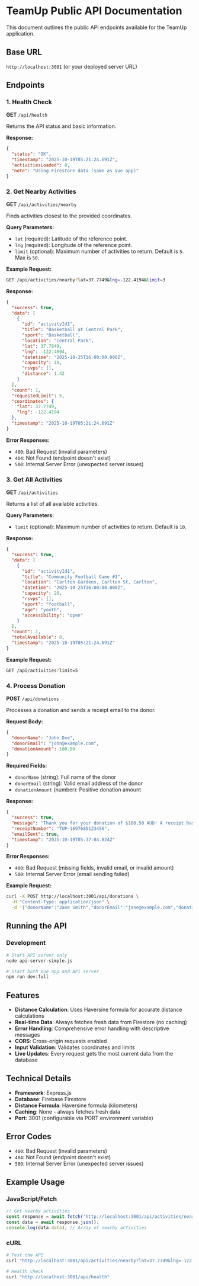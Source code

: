 # TeamUp Public API Documentation

This document outlines the public API endpoints available for the TeamUp application.

## Base URL
`http://localhost:3001` (or your deployed server URL)

## Endpoints

### 1. Health Check
**GET** `/api/health`

Returns the API status and basic information.

**Response:**
```json
{
  "status": "OK",
  "timestamp": "2025-10-19T05:21:24.691Z",
  "activitiesLoaded": 8,
  "note": "Using Firestore data (same as Vue app)"
}
```

### 2. Get Nearby Activities
**GET** `/api/activities/nearby`

Finds activities closest to the provided coordinates.

**Query Parameters:**
- `lat` (required): Latitude of the reference point.
- `lng` (required): Longitude of the reference point.
- `limit` (optional): Maximum number of activities to return. Default is `5`. Max is `50`.

**Example Request:**
```bash
GET /api/activities/nearby?lat=37.7749&lng=-122.4194&limit=3
```

**Response:**
```json
{
  "success": true,
  "data": [
    {
      "id": "activityId1",
      "title": "Basketball at Central Park",
      "sport": "Basketball",
      "location": "Central Park",
      "lat": 37.7849,
      "lng": -122.4094,
      "datetime": "2025-10-25T16:00:00.000Z",
      "capacity": 10,
      "rsvps": [],
      "distance": 1.42
    }
  ],
  "count": 1,
  "requestedLimit": 5,
  "coordinates": {
    "lat": 37.7749,
    "lng": -122.4194
  },
  "timestamp": "2025-10-19T05:21:24.691Z"
}
```

**Error Responses:**
- `400`: Bad Request (invalid parameters)
- `404`: Not Found (endpoint doesn't exist)
- `500`: Internal Server Error (unexpected server issues)

### 3. Get All Activities
**GET** `/api/activities`

Returns a list of all available activities.

**Query Parameters:**
- `limit` (optional): Maximum number of activities to return. Default is `10`.

**Response:**
```json
{
  "success": true,
  "data": [
    {
      "id": "activityId1",
      "title": "Community Football Game #1",
      "location": "Carlton Gardens, Carlton St, Carlton",
      "datetime": "2025-10-25T16:00:00.000Z",
      "capacity": 20,
      "rsvps": [],
      "sport": "football",
      "age": "youth",
      "accessibility": "open"
    }
  ],
  "count": 1,
  "totalAvailable": 8,
  "timestamp": "2025-10-19T05:21:24.691Z"
}
```

**Example Request:**
```bash
GET /api/activities?limit=5
```

### 4. Process Donation
**POST** `/api/donations`

Processes a donation and sends a receipt email to the donor.

**Request Body:**
```json
{
  "donorName": "John Doe",
  "donorEmail": "john@example.com",
  "donationAmount": 100.50
}
```

**Required Fields:**
- `donorName` (string): Full name of the donor
- `donorEmail` (string): Valid email address of the donor
- `donationAmount` (number): Positive donation amount

**Response:**
```json
{
  "success": true,
  "message": "Thank you for your donation of $100.50 AUD! A receipt has been sent to john@example.com",
  "receiptNumber": "TUP-1697685123456",
  "emailSent": true,
  "timestamp": "2025-10-19T05:37:04.824Z"
}
```

**Error Responses:**
- `400`: Bad Request (missing fields, invalid email, or invalid amount)
- `500`: Internal Server Error (email sending failed)

**Example Request:**
```bash
curl -X POST http://localhost:3001/api/donations \
  -H "Content-Type: application/json" \
  -d '{"donorName":"Jane Smith","donorEmail":"jane@example.com","donationAmount":75.00}'
```

## Running the API

### Development
```bash
# Start API server only
node api-server-simple.js

# Start both Vue app and API server
npm run dev:full
```

## Features

- **Distance Calculation**: Uses Haversine formula for accurate distance calculations
- **Real-time Data**: Always fetches fresh data from Firestore (no caching)
- **Error Handling**: Comprehensive error handling with descriptive messages
- **CORS**: Cross-origin requests enabled
- **Input Validation**: Validates coordinates and limits
- **Live Updates**: Every request gets the most current data from the database

## Technical Details

- **Framework**: Express.js
- **Database**: Firebase Firestore
- **Distance Formula**: Haversine formula (kilometers)
- **Caching**: None - always fetches fresh data
- **Port**: 3001 (configurable via PORT environment variable)

## Error Codes

- `400`: Bad Request (invalid parameters)
- `404`: Not Found (endpoint doesn't exist)
- `500`: Internal Server Error (unexpected server issues)

## Example Usage

### JavaScript/Fetch
```javascript
// Get nearby activities
const response = await fetch('http://localhost:3001/api/activities/nearby?lat=37.7749&lng=-122.4194&limit=5');
const data = await response.json();
console.log(data.data); // Array of nearby activities
```

### cURL
```bash
# Test the API
curl "http://localhost:3001/api/activities/nearby?lat=37.7749&lng=-122.4194&limit=3"

# Health check
curl "http://localhost:3001/api/health"
```
